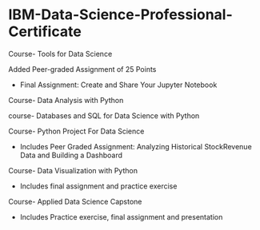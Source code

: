 # IBM-Data-Science-Professional-Certificate

Course- Tools for Data Science

Added Peer-graded Assignment of 25 Points
 - Final Assignment: Create and Share Your Jupyter Notebook

 Course- Data Analysis with Python

 course- Databases and SQL for Data Science with Python

 Course- Python Project For Data Science
  - Includes Peer Graded Assignment: Analyzing Historical StockRevenue Data and Building a Dashboard

  Course- Data Visualization with Python
  - Includes final assignment and practice exercise

  Course- Applied Data Science Capstone
  - Includes Practice exercise, final assignment and presentation